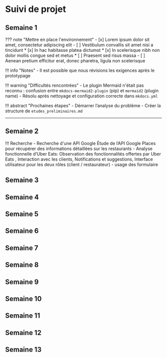 # Suivi de projet

## Semaine 1

??? note "Mettre en place l'environnement"
    - [x] Lorem ipsum dolor sit amet, consectetur adipiscing elit
    - [ ] Vestibulum convallis sit amet nisi a tincidunt
        * [x] In hac habitasse platea dictumst
        * [x] In scelerisque nibh non dolor mollis congue sed et metus
        * [ ] Praesent sed risus massa
    - [ ] Aenean pretium efficitur erat, donec pharetra, ligula non scelerisque

!!! info "Notes"
    - Il est possible que nous révisions les exigences après le prototypage

!!! warning "Difficultés rencontrées"
    - Le plugin Mermaid n'était pas reconnu : confusion entre `mkdocs-mermaid2-plugin` (pip) et `mermaid2` (plugin name)
        - Résolu après nettoyage et configuration correcte dans `mkdocs.yml`

!!! abstract "Prochaines étapes"
    - Démarrer l’analyse du problème
    - Créer la structure de `etudes_preliminaires.md`

---

## Semaine 2
!!! Recherche
    - Recherche d'une API Google
      Étude de l’API Google Places pour récupérer des informations détaillées sur les restaurants 
    - Analyse fonctionnelle d’Uber Eats:
      Observation des fonctionnalités offertes par Uber Eats ,
      Interaction avec les clients,
      Notifications et suggestions,
      Interface utilisateur pour les deux rôles (client / restaurateur) 
    - usage des formulaire 


## Semaine 3

## Semaine 4

## Semaine 5

## Semaine 6

## Semaine 7

## Semaine 8

## Semaine 9

## Semaine 10

## Semaine 11

## Semaine 12

## Semaine 13
